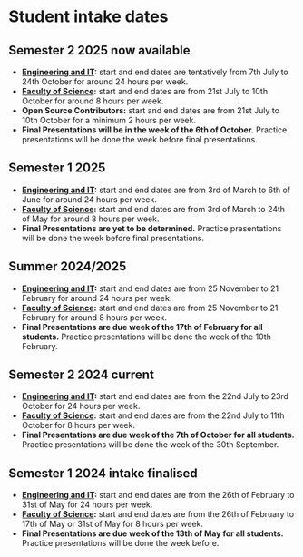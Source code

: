 # Student intake dates

## Semester 2 2025 now available

- **[Engineering and IT](https://eng.unimelb.edu.au/industry/students/internships#key-dates):** start and end dates are tentatively from 7th July to 24th October for around 24 hours per week.
- **[Faculty of Science](https://science.unimelb.edu.au/engage/industry/internships#key-dates):** start and end dates are from 21st July to 10th October for around 8 hours per week.
- **Open Source Contributors:** start and end dates are from 21st July to 10th October for a minimum 2 hours per week.
- **Final Presentations will be in the week of the 6th of October.** Practice presentations will be done the week before final presentations.


## Semester 1 2025 

- **[Engineering and IT](https://eng.unimelb.edu.au/industry/students/internships#key-dates):** start and end dates are from 3rd of March to 6th of June for around 24 hours per week.
- **[Faculty of Science](https://science.unimelb.edu.au/engage/industry/internships#key-dates):** start and end dates are from 3rd of March to 24th of May for around 8 hours per week.
- **Final Presentations are yet to be determined.** Practice presentations will be done the week before final presentations.

## Summer 2024/2025 

- **[Engineering and IT](https://eng.unimelb.edu.au/industry/students/internships#key-dates):** start and end dates are from 25 November to 21 February for around 24 hours per week.
- **[Faculty of Science](https://science.unimelb.edu.au/engage/industry/internships#key-dates):** start and end dates are from 25 November to 21 February for around 8 hours per week.
- **Final Presentations are due week of the 17th of February for all students.** Practice presentations will be done the week of the 10th February.

## Semester 2 2024 current

- **[Engineering and IT](https://eng.unimelb.edu.au/industry/students/internships#key-dates):** start and end dates are from the 22nd July to 23rd October for 24 hours per week.
- **[Faculty of Science](https://science.unimelb.edu.au/engage/industry/internships#key-dates):** start and end dates are from the 22nd July to 11th October for 8 hours per week.
- **Final Presentations are due week of the 7th of October for all students.** Practice presentations will be done the week of the 30th September.


## Semester 1 2024 intake finalised

- **[Engineering and IT](https://eng.unimelb.edu.au/industry/students/internships#key-dates):** start and end dates are from the 26th of February to 31st of May for 24 hours per week.
- **[Faculty of Science](https://science.unimelb.edu.au/engage/industry/internships#key-dates):** start and end dates are from the 26th of February to 17th of May or 31st of May for 8 hours per week.
- **Final Presentations are due week of the 13th of May for all students.** Practice presentations will be done the week before.

